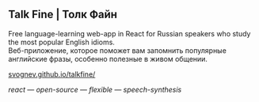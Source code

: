 ## Talk Fine | Толк Файн

Free language-learning web-app in React for Russian speakers who study the most popular English idioms. <br>
Веб-приложение, которое поможет вам запомнить популярные английские фразы, особенно полезные в живом общении.

[svognev.github.io/talkfine/](https://svognev.github.io/talkfine/)

*react* — *open-source* — *flexible* — *speech-synthesis*
